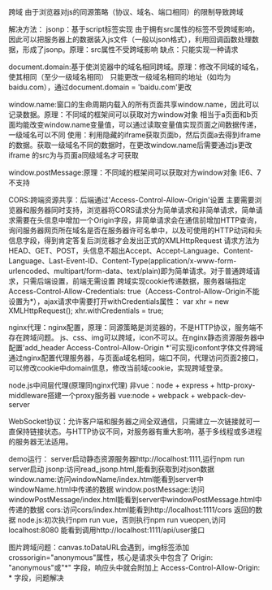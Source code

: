 跨域
由于浏览器对js的同源策略（协议、域名、端口相同）的限制导致跨域

解决方法：
jsonp：基于script标签实现
由于拥有src属性的标签不受跨域影响，因此可以把服务器上的数据装入js文件（一般以json格式），利用回调函数处理数据，形成了jsonp。原理：src属性不受跨域影响
缺点：只能实现一种请求

document.domain:基于使浏览器中的域名相同跨域。原理：修改不同域的域名，使其相同（至少一级域名相同）
只能更改一级域名相同的地址（如均为baidu.com），通过document.domain = 'baidu.com'更改

window.name:窗口的生命周期内载入的所有页面共享window.name，因此可以记录数据。原理：不同域的框架间可以获取对方window对象
相当于a页面和b页面均能改变window.name变量值，可以通过读取变量值实现页面之间数据传递，一级域名可以不同
使用：利用隐藏的iframe获取页面b，然后页面a去得到iframe的数据。获取一级域名不同的数据时，在更改window.name后需要通过js更改iframe 的src为与页面a同级域名才可获取

window.postMessage:原理：不同域的框架间可以获取对方window对象
IE6、7不支持

CORS:跨端资源共享：后端通过'Access-Control-Allow-Origin'设置
主要需要浏览器和服务器同时支持，浏览器将CORS请求分为简单请求和非简单请求，简单请求需要在头信息中增加一个Origin字段，非简单请求会在通信前增加HTTP查询，询问服务器网页所在域名是否在服务器许可名单中，以及可使用的HTTP动词和头信息字段，得到肯定答复后浏览器才会发出正式的XMLHttpRequest
请求方法为HEAD、GET、POST，头信息不超出Accept、Accept-Language、Content-Language、Last-Event-ID、Content-Type(application/x-www-form-urlencoded、multipart/form-data、text/plain)即为简单请求。对于普通跨域请求，只需后端设置，前端无需设置
跨域实现cookie传递数据，服务器端指定Access-Control-Allow-Credentials: true（Access-Control-Allow-Origin不能设置为*），ajax请求中需要打开withCredentials属性：
var xhr = new XMLHttpRequest();
xhr.withCredentials = true;

nginx代理：nginx配置，原理：同源策略是浏览器的，不是HTTP协议，服务端不存在跨域问题。
js、css、img可以跨域，icon不可以。在nginx静态资源服务器中配置'add_header Access-Control-Allow-Origin *'可实现iconfont字体文件跨域
通过nginx配置代理服务器，与页面a域名相同，端口不同，代理访问页面2接口，可以修改cookie中domain信息，修改当前域cookie，实现跨域登录。

node.js中间层代理(原理同nginx代理)
非vue：node + express + http-proxy-middleware搭建一个proxy服务器
vue:node + webpack + webpack-dev-server

WebSocket协议：允许客户端和服务器之间全双通信，只需建立一次链接就可一直保持链接状态。与HTTP协议不同，对服务器有重大影响，基于多线程或多进程的服务器无法适用。



demo运行：
server启动静态资源服务器http://localhost:1111,运行npm run server启动
jsonp:访问read_jsonp.html,能看到获取到对json数据
window.name:访问windowName/index.html能看到server中windowName.html中传递的数据
window.postMessage:访问windowPostMessage/index.html能看到server中windowPostMessage.html中传递的数据
cors:访问cors/index.html能看到http://localhost:1111/cors 返回的数据
node.js:初次执行npm run vue，否则执行npm run vueopen,访问localhost:8080 能看到调用http://localhost:1111/api/user接口


图片跨域问题：canvas.toDataURL会遇到，img标签添加 crossorigin="anonymous"属性，核心是请求头中包含了 Origin: "anonymous"或"*" 字段，响应头中就会附加上 Access-Control-Allow-Origin: * 字段，问题解决



